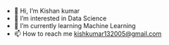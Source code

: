 - 👋 Hi, I’m Kishan kumar
- 👀 I’m interested in Data Science
- 🌱 I’m currently learning Machine Learning
- 📫 How to reach me kishkumar132005@gmail.com

<!---
Kishankumar1328/Kishankumar1328 is a ✨ special ✨ repository because its `README.md` (this file) appears on your GitHub profile.
You can click the Preview link to take a look at your changes.
--->
